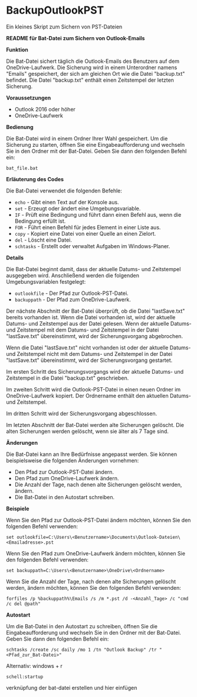# BackupOutlookPST
Ein kleines Skript zum Sichern von PST-Dateien

**README für Bat-Datei zum Sichern von Outlook-Emails**

**Funktion**

Die Bat-Datei sichert täglich die Outlook-Emails des Benutzers auf dem OneDrive-Laufwerk. Die Sicherung wird in einem Unterordner namens "Emails" gespeichert, der sich am gleichen Ort wie die Datei "backup.txt" befindet. Die Datei "backup.txt" enthält einen Zeitstempel der letzten Sicherung.

**Voraussetzungen**

* Outlook 2016 oder höher
* OneDrive-Laufwerk

**Bedienung**

Die Bat-Datei wird in einem Ordner Ihrer Wahl gespeichert. Um die Sicherung zu starten, öffnen Sie eine Eingabeaufforderung und wechseln Sie in den Ordner mit der Bat-Datei. Geben Sie dann den folgenden Befehl ein:

```
bat_file.bat
```

**Erläuterung des Codes**

Die Bat-Datei verwendet die folgenden Befehle:

* `echo` - Gibt einen Text auf der Konsole aus.
* `set` - Erzeugt oder ändert eine Umgebungsvariable.
* `IF` - Prüft eine Bedingung und führt dann einen Befehl aus, wenn die Bedingung erfüllt ist.
* `FOR` - Führt einen Befehl für jedes Element in einer Liste aus.
* `copy` - Kopiert eine Datei von einer Quelle an einen Zielort.
* `del` - Löscht eine Datei.
* `schtasks` - Erstellt oder verwaltet Aufgaben im Windows-Planer.

**Details**

Die Bat-Datei beginnt damit, dass der aktuelle Datums- und Zeitstempel ausgegeben wird. Anschließend werden die folgenden Umgebungsvariablen festgelegt:

* `outlookfile` - Der Pfad zur Outlook-PST-Datei.
* `backuppath` - Der Pfad zum OneDrive-Laufwerk.

Der nächste Abschnitt der Bat-Datei überprüft, ob die Datei "lastSave.txt" bereits vorhanden ist. Wenn die Datei vorhanden ist, wird der aktuelle Datums- und Zeitstempel aus der Datei gelesen. Wenn der aktuelle Datums- und Zeitstempel mit dem Datums- und Zeitstempel in der Datei "lastSave.txt" übereinstimmt, wird der Sicherungsvorgang abgebrochen.

Wenn die Datei "lastSave.txt" nicht vorhanden ist oder der aktuelle Datums- und Zeitstempel nicht mit dem Datums- und Zeitstempel in der Datei "lastSave.txt" übereinstimmt, wird der Sicherungsvorgang gestartet.

Im ersten Schritt des Sicherungsvorgangs wird der aktuelle Datums- und Zeitstempel in die Datei "backup.txt" geschrieben.

Im zweiten Schritt wird die Outlook-PST-Datei in einen neuen Ordner im OneDrive-Laufwerk kopiert. Der Ordnername enthält den aktuellen Datums- und Zeitstempel.

Im dritten Schritt wird der Sicherungsvorgang abgeschlossen.

Im letzten Abschnitt der Bat-Datei werden alte Sicherungen gelöscht. Die alten Sicherungen werden gelöscht, wenn sie älter als 7 Tage sind.

**Änderungen**

Die Bat-Datei kann an Ihre Bedürfnisse angepasst werden. Sie können beispielsweise die folgenden Änderungen vornehmen:

* Den Pfad zur Outlook-PST-Datei ändern.
* Den Pfad zum OneDrive-Laufwerk ändern.
* Die Anzahl der Tage, nach denen alte Sicherungen gelöscht werden, ändern.
* Die Bat-Datei in den Autostart schreiben.

**Beispiele**

Wenn Sie den Pfad zur Outlook-PST-Datei ändern möchten, können Sie den folgenden Befehl verwenden:

```
set outlookfile=C:\Users\<Benutzername>\Documents\Outlook-Dateien\<Emailadresse>.pst
```

Wenn Sie den Pfad zum OneDrive-Laufwerk ändern möchten, können Sie den folgenden Befehl verwenden:

```
set backuppath=C:\Users\<Benutzername>\OneDrive\<Ordnername>
```

Wenn Sie die Anzahl der Tage, nach denen alte Sicherungen gelöscht werden, ändern möchten, können Sie den folgenden Befehl verwenden:

```
forfiles /p %backuppath%\Emails /s /m *.pst /d -<Anzahl_Tage> /c "cmd /c del @path"
```

**Autostart**

Um die Bat-Datei in den Autostart zu schreiben, öffnen Sie die Eingabeaufforderung und wechseln Sie in den Ordner mit der Bat-Datei. Geben Sie dann den folgenden Befehl ein:

```
schtasks /create /sc daily /mo 1 /tn "Outlook Backup" /tr "<Pfad_zur_Bat-Datei>"
```

Alternativ:
windows + r
```
schell:startup
```
verknüpfung der bat-datei erstellen und hier einfügen
